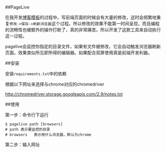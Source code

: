 ##PageLive

在我开发[博客模板](https://github.com/leilux/leilux.github.io)的过程中。写前端页面的时候会有大量的修改，这时会频繁地重复`修改->保存->刷新浏览器`这个过程。所以修改的效果不能第一时间呈现，而且编程的流畅性也被额外的操作打断了，真的非常痛苦。所以开发了这款工具来自动执行这一过程。

pagelive会监控你指定的目录文件，如果有文件被修改，它会自动触发浏览器刷新页面。效果类似所见即所得的编辑器。如果配合双屏使用真是前端开发利器。

##安装

安装`requirements.txt`中的依赖

根据以下网址来选择与chrome对应的chromedriver

http://chromedriver.storage.googleapis.com/2.9/notes.txt


##使用

第一步：命令行下运行
```
$ pagelive path [browsers]
# path 表示要监控的目录
# browsers   表示用什么浏览器，默认为chrome
```

第二步：输入网址
